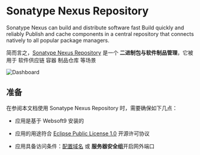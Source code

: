 # Sonatype Nexus Repository

Sonatype Nexus  can build and distribute software fast Build quickly and reliably Publish and cache components in a central repository that connects natively to all popular package managers. 

简而言之，[Sonatype Nexus Repository](https://www.sonatype.com/products/sonatype-nexus-repository) 是一个 **二进制包与软件制品管理**，它被用于 软件供应链 容器 制品仓库  等场景


![Dashboard](https://libs.websoft9.com/Websoft9/DocsPicture/zh/nexus/nexus-gui-websoft9.webp)


## 准备

在参阅本文档使用 Sonatype Nexus Repository 时，需要确保如下几点：

- 应用是基于 Websoft9 安装的

- 应用的用途符合 [Eclipse Public License 1.0](https://opensource.org/license/epl-1-0/) 开源许可协议

- 应用具备访问条件：[配置域名](./guide/appsetdomain) 或 **服务器安全组**开启网外端口